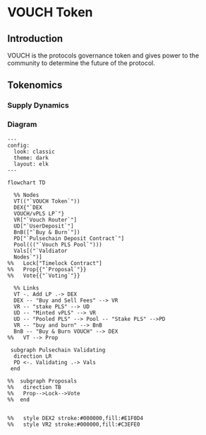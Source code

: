 # VOUCH Token

<!-- 
Diagram Generator:
https://www.mermaidchart.com/play#pako:eNplkVFrwjAUhf_KJQ9DH-LefRDWdWMPbgvaloEVjE3UYEhGmzpE_O_LbWKL-NRyz3d7zzm9kMoKSaaEUlrWpams2an9FF8BND_b1k1B6iMOIrLT9q868NpBlgSuyEajkmyK7_z1AzJ7lGZTkvEYgpq-_Vy86h_QEc8nNl_CnHnmGpFiscJ921YHWPiTsvbiOmh5ilreyDqVv7ZRbpASk6CWtGd4gqStzSCxbou1upHeqzLwsMys1aPgu7uLpnDWWR9HX1w3qw7hWijubA1fvq4GmfXNewZ0Ai9C-EgwoTPM2wcHSqEkaJAbAUupNbxL2ZTECzMfu88fwMbxo0QnEcjTWwdB_1TGSQGngSgW9wQm8MQA4CBIy_uPs_T-9jaa3Poe467vty96SBKqDv8ygn1klmIZvi0luFNm3xWCLaJMrv9ocbxd -->

 ## Introduction
 
 VOUCH is the protocols governance token and gives power to the community to determine the future of the protocol.




## Tokenomics

### Supply Dynamics


### Diagram

```mermaid
---
config:
  look: classic 
  theme: dark
  layout: elk
---

flowchart TD
  
  %% Nodes
  VT(("`VOUCH Token`")) 
  DEX{"`DEX
  VOUCH/vPLS LP`"} 
  VR["`Vouch Router`"]
  UD["`UserDeposit`"]
  BnB(["`Buy & Burn`"])
  PD["`Pulsechain Deposit Contract`"]
  Pool((("`Vouch PLS Pool`")))
  Vals[("`Valdiator 
  Nodes`")] 
%%   Lock["Timelock Contract"]
%%   Prop{{"`Proposal`"}} 
%%   Vote{{"`Voting`"}}

  %% Links 
  VT -. Add LP .-> DEX
  DEX -- "Buy and Sell Fees" --> VR 
  VR -- "stake PLS" --> UD
  UD -- "Minted vPLS" --> VR
  UD -- "Pooled PLS" --> Pool -- "Stake PLS" -->PD
  VR -- "buy and burn" --> BnB
  BnB -- "Buy & Burn VOUCH" --> DEX
%%   VT --> Prop
 
 subgraph Pulsechain Validating
  direction LR
  PD <-. Validating .-> Vals
 end
  
%%  subgraph Proposals
%%   direction TB
%%   Prop-->Lock-->Vote
%%  end
  
  
%%   style DEX2 stroke:#000000,fill:#E1F0D4 
%%   style VR2 stroke:#000000,fill:#C3EFE0 
```